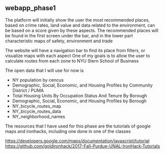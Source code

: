 ## webapp_phase1


The platform will initially show the user the most recommended places, 
based on crime rates, land value and data related to the environment,
can be based on a score given by these aspects.
The recommended places will be found in the first screen under the bar, 
and in the lower part characteristic maps of safety, environment and trade

The website will have a navigation bar to find its place from filters,
or visualize maps with each aspect
One of my goals is to allow the user to calculate routes from each
zone to NYU Stern School of Business

The open data that I will use for now is

- NY population by cencus
- Demographic, Social, Economic, and Housing Profiles by Community District / PUMA
- Total Housing Units By Occupation Status And Tenure By Borough
- Demographic, Social, Economic, and Housing Profiles by Borough
- NY_bicycle_routes_map
- NY_bicycle_routes_data
- NY_neighborhood_names

The resources that I have used for this phase are the tutorials of 
google maps and ironhacks, including one done in one of the classes

https://developers.google.com/maps/documentation/javascript/tutorial
https://github.com/goldironhack/2017-Fall-Purdue-UNAL-IronHack-Tutorials